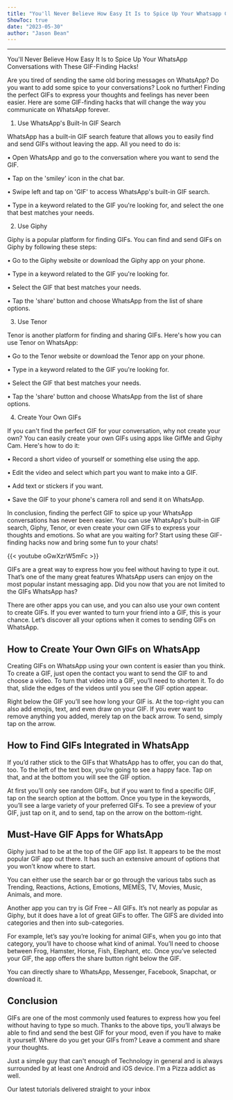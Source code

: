 ```yaml
---
title: "You'll Never Believe How Easy It Is to Spice Up Your Whatsapp Conversations with These GIF-Finding Hacks!"
ShowToc: true 
date: "2023-05-30"
author: "Jason Bean"
---
```

*****
You'll Never Believe How Easy It Is to Spice Up Your WhatsApp Conversations with These GIF-Finding Hacks!

Are you tired of sending the same old boring messages on WhatsApp? Do you want to add some spice to your conversations? Look no further! Finding the perfect GIFs to express your thoughts and feelings has never been easier. Here are some GIF-finding hacks that will change the way you communicate on WhatsApp forever.

1. Use WhatsApp's Built-In GIF Search

WhatsApp has a built-in GIF search feature that allows you to easily find and send GIFs without leaving the app. All you need to do is:

• Open WhatsApp and go to the conversation where you want to send the GIF.

• Tap on the 'smiley' icon in the chat bar.

• Swipe left and tap on 'GIF' to access WhatsApp's built-in GIF search.

• Type in a keyword related to the GIF you're looking for, and select the one that best matches your needs.

2. Use Giphy

Giphy is a popular platform for finding GIFs. You can find and send GIFs on Giphy by following these steps:

• Go to the Giphy website or download the Giphy app on your phone.

• Type in a keyword related to the GIF you're looking for.

• Select the GIF that best matches your needs.

• Tap the 'share' button and choose WhatsApp from the list of share options.

3. Use Tenor

Tenor is another platform for finding and sharing GIFs. Here's how you can use Tenor on WhatsApp:

• Go to the Tenor website or download the Tenor app on your phone.

• Type in a keyword related to the GIF you're looking for.

• Select the GIF that best matches your needs.

• Tap the 'share' button and choose WhatsApp from the list of share options.

4. Create Your Own GIFs

If you can't find the perfect GIF for your conversation, why not create your own? You can easily create your own GIFs using apps like GifMe and Giphy Cam. Here's how to do it:

• Record a short video of yourself or something else using the app.

• Edit the video and select which part you want to make into a GIF.

• Add text or stickers if you want.

• Save the GIF to your phone's camera roll and send it on WhatsApp.

In conclusion, finding the perfect GIF to spice up your WhatsApp conversations has never been easier. You can use WhatsApp's built-in GIF search, Giphy, Tenor, or even create your own GIFs to express your thoughts and emotions. So what are you waiting for? Start using these GIF-finding hacks now and bring some fun to your chats!

{{< youtube oGwXzrW5mFc >}} 



GIFs are a great way to express how you feel without having to type it out. That’s one of the many great features WhatsApp users can enjoy on the most popular instant messaging app. Did you now that you are not limited to the GIFs WhatsApp has?
 
There are other apps you can use, and you can also use your own content to create GIFs. If you ever wanted to turn your friend into a GIF, this is your chance. Let’s discover all your options when it comes to sending GIFs on WhatsApp.
 
## How to Create Your Own GIFs on WhatsApp
 
Creating GIFs on WhatsApp using your own content is easier than you think. To create a GIF, just open the contact you want to send the GIF to and choose a video. To turn that video into a GIF, you’ll need to shorten it. To do that, slide the edges of the videos until you see the GIF option appear.
 

 
Right below the GIF you’ll see how long your GIF is. At the top-right you can also add emojis, text, and even draw on your GIF. If you ever want to remove anything you added, merely tap on the back arrow. To send, simply tap on the arrow.
 
## How to Find GIFs Integrated in WhatsApp
 
If you’d rather stick to the GIFs that WhatsApp has to offer, you can do that, too. To the left of the text box, you’re going to see a happy face. Tap on that, and at the bottom you will see the GIF option.
 
At first you’ll only see random GIFs, but if you want to find a specific GIF, tap on the search option at the bottom. Once you type in the keywords, you’ll see a large variety of your preferred GIFs. To see a preview of your GIF, just tap on it, and to send, tap on the arrow on the bottom-right.
 
## Must-Have GIF Apps for WhatsApp
 
Giphy just had to be at the top of the GIF app list. It appears to be the most popular GIF app out there. It has such an extensive amount of options that you won’t know where to start.
 
You can either use the search bar or go through the various tabs such as Trending, Reactions, Actions, Emotions, MEMES, TV, Movies, Music, Animals, and more.
 
Another app you can try is Gif Free – All GIFs. It’s not nearly as popular as Giphy, but it does have a lot of great GIFs to offer. The GIFS are divided into categories and then into sub-categories.
 
For example, let’s say you’re looking for animal GIFs, when you go into that category, you’ll have to choose what kind of animal. You’ll need to choose between Frog, Hamster, Horse, Fish, Elephant, etc. Once you’ve selected your GIF, the app offers the share button right below the GIF.
 
You can directly share to WhatsApp, Messenger, Facebook, Snapchat, or download it.
 
## Conclusion
 
GIFs are one of the most commonly used features to express how you feel without having to type so much. Thanks to the above tips, you’ll always be able to find and send the best GIF for your mood, even if you have to make it yourself. Where do you get your GIFs from? Leave a comment and share your thoughts.
 
Just a simple guy that can't enough of Technology in general and is always surrounded by at least one Android and iOS device. I'm a Pizza addict as well.
 
Our latest tutorials delivered straight to your inbox




